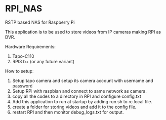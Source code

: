 # RPI_NAS
RSTP based NAS for Raspberry Pi

This application is to be used to store videos from IP cameras making RPI as DVR.

Hardware Requirements:
1) Tapo-C110
2) RPI3 b+ (or any future variant)

How to setup:
1) Setup tapo camera and setup its camera account with username and password
2) Setup RPI with raspbian and connect to same network as camera.
3) copy all the codes to a directory in RPI and configure config.txt
4) Add this application to run at startup by adding run.sh to rc.local file.
5) create a folder for storing videos and add it to the config file.
6) restart RPI and then monitor debug_logs.txt for output.

